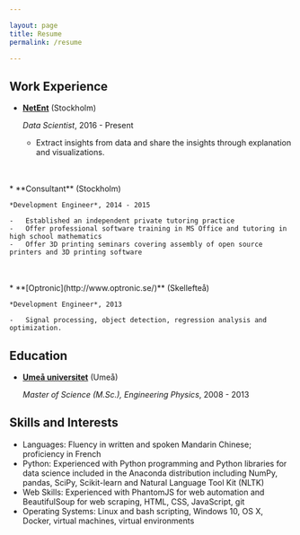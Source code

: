 ```yaml
---

layout: page
title: Resume
permalink: /resume

---
```


Work Experience
---------------

*   **[NetEnt](http://briancaffey2010.wixsite.com/capital-websites/contact)** (Stockholm)

    *Data Scientist*, 2016 - Present

    -	Extract insights from data and share the insights through explanation and visualizations.
<br>
<br>
*   **Consultant** (Stockholm)

    *Development Engineer*, 2014 - 2015

    -	Established an independent private tutoring practice
    -   Offer professional software training in MS Office and tutoring in high school mathematics
    -	Offer 3D printing seminars covering assembly of open source printers and 3D printing software
<br>
<br>
*   **[Optronic](http://www.optronic.se/)** (Skellefteå)

    *Development Engineer*, 2013

    -   Signal processing, object detection, regression analysis and optimization.



Education
---------

*   **[Umeå universitet](http://www.umu.se/)** (Umeå)

    *Master of Science (M.Sc.), Engineering Physics*, 2008 - 2013


Skills and Interests
------

* Languages: Fluency in written and spoken Mandarin Chinese; proficiency in French
* Python: Experienced with Python programming and Python libraries for data science included in the Anaconda distribution including NumPy, pandas, SciPy, Scikit-learn and Natural Language Tool Kit (NLTK)
* Web Skills: Experienced with PhantomJS for web automation and BeautifulSoup for web scraping, HTML, CSS, JavaScript, git
* Operating Systems: Linux and bash scripting, Windows 10, OS X, Docker, virtual machines, virtual environments
